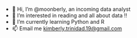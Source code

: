 - 👋 Hi, I’m @moonberly, an incoming data analyst
- 👀 I’m interested in reading and all about data !!
- 🌱 I’m currently learning Python and R
- 📫 Email me kimberly.trinidad.19@gmail.com

<!---
moonberly/moonberly is a ✨ special ✨ repository because its `README.md` (this file) appears on your GitHub profile.
You can click the Preview link to take a look at your changes.
--->
